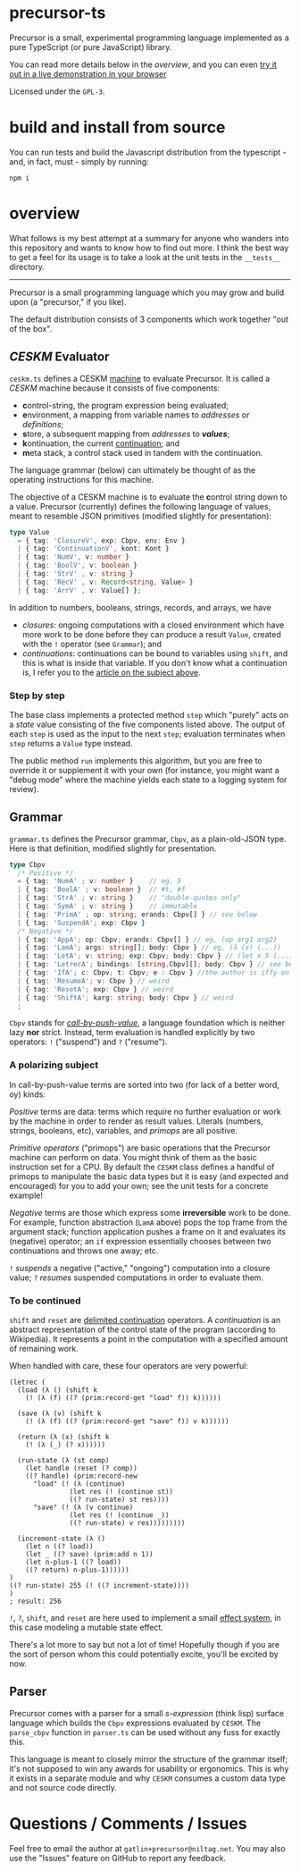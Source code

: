# precursor-ts

Precursor is a small, experimental programming language implemented as a pure
TypeScript (or pure JavaScript) library.

You can read more details below in the *overview*, and you can even
[try it out in a live demonstration in your browser](https://niltag.net/code/precursor)

Licensed under the `GPL-3`.

# build and install from source

You can run tests and build the Javascript distribution from the typescript -
and, in fact, must - simply by running:

```shell
npm i
```

# overview

What follows is my best attempt at a summary for anyone who wanders into this
repository and wants to know how to find out more.
I think the best way to get a feel for its usage is to take a look at the unit
tests in the `__tests__` directory.

---

Precursor is a small programming language which you may grow and build upon (a
"precursor," if you like).

The default distribution consists of 3 components which work together "out of
the box".

## *CESKM* Evaluator

`ceskm.ts` defines a CESKM [machine][cekarticle] to evaluate Precursor.
It is called a *CESKM* machine because it consists of five components:

- **c**ontrol-string, the program expression being evaluated;
- **e**nvironment, a mapping from variable names to *addresses* or
  *definitions*;
- **s**tore, a subsequent mapping from *addresses* to ***values***;
- **k**ontinuation, the current [continuation][contarticle]; and
- **m**eta stack, a control stack used in tandem with the continuation.

[cekarticle]: https://en.wikipedia.org/wiki/CEK_Machine
[contarticle]: https://en.wikipedia.org/wiki/Continuation

The language grammar (below) can ultimately be thought of as the operating
instructions for this machine.

The objective of a CESKM machine is to evaluate the **c**ontrol string down to
a value.
Precursor (currently) defines the following language of values, meant to
resemble JSON primitives (modified slightly for presentation):

```typescript
type Value
  = { tag: 'ClosureV', exp: Cbpv, env: Env }
  | { tag: 'ContinuationV', kont: Kont }
  | { tag: 'NumV', v: number }
  | { tag: 'BoolV', v: boolean }
  | { tag: 'StrV' , v: string }
  | { tag: 'RecV' , v: Record<string, Value> }
  | { tag: 'ArrV' , v: Value[] };
```

In addition to numbers, booleans, strings, records, and arrays, we have

- *closures*: ongoing computations with a closed environment which have more
  work to be done before they can produce a result `Value`, created with the
  `!` operator (see `Grammar`); and
- *continuations*: continuations can be bound to variables using `shift`, and
  this is what is inside that variable. If you don't know what a continuation
  is, I refer you to the [article on the subject above][contarticle].

### Step by step

The base class implements a protected method `step` which "purely" acts on a
*state* value consisting of the five components listed above.
The output of each `step` is used as the input to the next `step`; evaluation
terminates when `step` returns a `Value` type instead.

The public method `run` implements this algorithm, but you are free to override
it or supplement it with your own (for instance, you might want a "debug mode"
where the machine yields each state to a logging system for review).

## Grammar

`grammar.ts` defines the Precursor grammar, `Cbpv`, as a plain-old-JSON type.
Here is that definition, modified slightly for presentation.

```typescript
type Cbpv
  /* Positive */
  = { tag: 'NumA' ; v: number }    // eg, 5
  | { tag: 'BoolA' ; v: boolean }  // #t, #f
  | { tag: 'StrA' ; v: string }    // "double-quotes only"
  | { tag: 'SymA' ; v: string }    // immutable
  | { tag: 'PrimA' ; op: string; erands: Cbpv[] } // see below
  | { tag: 'SuspendA'; exp: Cbpv }
  /* Negative */
  | { tag: 'AppA'; op: Cbpv; erands: Cbpv[] } // eg, (op arg1 arg2)
  | { tag: 'LamA'; args: string[]; body: Cbpv } // eg, (λ (x) (...))
  | { tag: 'LetA'; v: string; exp: Cbpv; body: Cbpv } // (let x 5 (...))
  | { tag: 'LetrecA'; bindings: [string,Cbpv][]; body: Cbpv } // see below
  | { tag: 'IfA'; c: Cbpv; t: Cbpv; e : Cbpv } //the author is iffy on this one
  | { tag: 'ResumeA'; v: Cbpv } // weird
  | { tag: 'ResetA'; exp: Cbpv } // weird
  | { tag: 'ShiftA'; karg: string; body: Cbpv } // weird
  ;
```

`Cbpv` stands for [*call-by-push-value*][cbpvarticle], a language foundation
which is neither lazy **nor** strict.
Instead, term evaluation is handled explicitly by two operators: `!`
("suspend") and `?` ("resume").

[cbpvarticle]: https://en.wikipedia.org/wiki/Call-by-push-value

### A polarizing subject

In call-by-push-value terms are sorted into two (for lack of a better word, oy)
kinds:

*Positive* terms are data: terms which require no further evaluation or work by
the machine in order to render as result values.
Literals (numbers, strings, booleans, etc), variables, and *primops* are all
positive.

*Primitive operators* ("primops") are basic operations that the Precursor
machine can perform on data.
You might think of them as the basic instruction set for a CPU.
By default the `CESKM` class defines a handful of primops to manipulate the
basic data types but it is easy (and expected and encouraged) for you to add
your own; see the unit tests for a concrete example!

*Negative* terms are those which express some **irreversible** work to be done.
For example, function abstraction (`LamA` above) pops the top frame from the
argument stack; function application pushes a frame on it and evaluates its
(negative) operator; an `if` expression essentially chooses between two
continuations and throws one away; etc.

`!` *suspends* a negative ("active," "ongoing") computation into a closure
value; `?` *resumes* suspended computations in order to evaluate them.

### To be continued

`shift` and `reset` are [delimited continuation][delimccarticle] operators.
A *continuation* is an abstract representation of the control state of the
program (according to Wikipedia).
It represents a point in the computation with a specified amount of remaining
work.

[delimccarticle]: https://en.wikipedia.org/wiki/Delimited_continuation

When handled with care, these four operators are very powerful:

```
(letrec (
  (load (λ () (shift k
    (! (λ (f) ((? (prim:record-get "load" f)) k))))))

  (save (λ (v) (shift k
    (! (λ (f) ((? (prim:record-get "save" f)) v k))))))

  (return (λ (x) (shift k
    (! (λ (_) (? x))))))

  (run-state (λ (st comp)
    (let handle (reset (? comp))
    ((? handle) (prim:record-new
      "load" (! (λ (continue)
               (let res (! (continue st))
               ((? run-state) st res))))
      "save" (! (λ (v continue)
               (let res (! (continue _))
               ((? run-state) v res)))))))))

  (increment-state (λ ()
    (let n ((? load))
    (let _ ((? save) (prim:add n 1))
    (let n-plus-1 ((? load))
    ((? return) n-plus-1))))))
)
((? run-state) 255 (! ((? increment-state))))
)
; result: 256
```

`!`, `?`, `shift`, and `reset` are here used to implement a small [effect
system][effectsysarticle], in this case modeling a mutable state effect.

[effectsysarticle]: https://en.wikipedia.org/wiki/Effect_system

There's a lot more to say but not a lot of time!
Hopefully though if you are the sort of person whom this could potentially
excite, you'll be excited by now.

## Parser

Precursor comes with a parser for a small *s-expression* (think lisp) surface
language which builds the `Cbpv` expressions evaluated by `CESKM`.
The `parse_cbpv` function in `parser.ts` can be used without any fuss for
exactly this.

This language is meant to closely mirror the structure of the grammar itself;
it's not supposed to win any awards for usability or ergonomics.
This is why it exists in a separate module and why `CESKM` consumes a custom
data type and not source code directly.

# Questions / Comments / Issues

Feel free to email the author at `gatlin+precursor@niltag.net`.
You may also use the "Issues" feature on GitHub to report any feedback.

